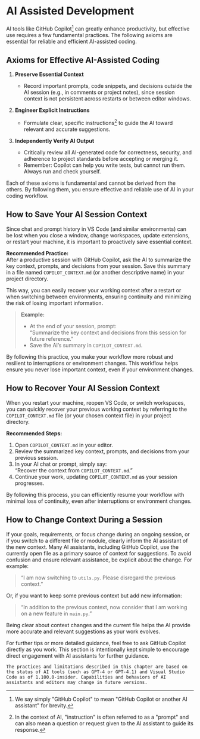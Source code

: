 # AI Assisted Development

AI tools like GitHub Copilot[^1] can greatly enhance productivity, but effective use requires a few fundamental practices. The following axioms are essential for reliable and efficient AI-assisted coding.

## Axioms for Effective AI-Assisted Coding

1. **Preserve Essential Context**
   - Record important prompts, code snippets, and decisions outside the AI session (e.g., in comments or project notes), since session context is not persistent across restarts or between editor windows.

2. **Engineer Explicit Instructions**
   - Formulate clear, specific instructions[^2] to guide the AI toward relevant and accurate suggestions.

3. **Independently Verify AI Output**
   - Critically review all AI-generated code for correctness, security, and adherence to project standards before accepting or merging it.
   - Remember: Copilot can help you write tests, but cannot run them. Always run and check yourself.

Each of these axioms is fundamental and cannot be derived from the others. By following them, you ensure effective and reliable use of AI in your coding workflow.

## How to Save Your AI Session Context

Since chat and prompt history in VS Code (and similar environments) can be lost when you close a window, change workspaces, update extensions, or restart your machine, it is important to proactively save essential context.

**Recommended Practice:**  
After a productive session with GitHub Copilot, ask the AI to summarize the key context, prompts, and decisions from your session. Save this summary in a file named `COPILOT_CONTEXT.md` (or another descriptive name) in your project directory.

This way, you can easily recover your working context after a restart or when switching between environments, ensuring continuity and minimizing the risk of losing important information.

> **Example:**  
> - At the end of your session, prompt:  
>   “Summarize the key context and decisions from this session for future reference.”
> - Save the AI’s summary in `COPILOT_CONTEXT.md`.

By following this practice, you make your workflow more robust and resilient to interruptions or environment changes. This workflow helps ensure you never lose important context, even if your environment changes.

## How to Recover Your AI Session Context

When you restart your machine, reopen VS Code, or switch workspaces, you can quickly recover your previous working context by referring to the `COPILOT_CONTEXT.md` file (or your chosen context file) in your project directory.

**Recommended Steps:**
1. Open `COPILOT_CONTEXT.md` in your editor.
2. Review the summarized key context, prompts, and decisions from your previous session.
3. In your AI chat or prompt, simply say:  
   “Recover the context from `COPILOT_CONTEXT.md`.”
4. Continue your work, updating `COPILOT_CONTEXT.md` as your session progresses.

By following this process, you can efficiently resume your workflow with minimal loss of continuity, even after interruptions or environment changes.

## How to Change Context During a Session

If your goals, requirements, or focus change during an ongoing session, or if you switch to a different file or module, clearly inform the AI assistant of the new context. Many AI assistants, including GitHub Copilot, use the currently open file as a primary source of context for suggestions. To avoid confusion and ensure relevant assistance, be explicit about the change. For example:

> “I am now switching to `utils.py`. Please disregard the previous context.”

Or, if you want to keep some previous context but add new information:

> “In addition to the previous context, now consider that I am working on a new feature in `main.py`.”

Being clear about context changes and the current file helps the AI provide more accurate and relevant suggestions as your work evolves.

For further tips or more detailed guidance, feel free to ask GitHub Copilot directly as you work. This section is intentionally kept simple to encourage direct engagement with AI assistants for further guidance.

```{note}
The practices and limitations described in this chapter are based on the status of AI tools (such as GPT-4 or GPT-4.1) and Visual Studio Code as of 1.100.0-insider. Capabilities and behaviors of AI assistants and editors may change in future versions.
```

[^1]: We say simply "GitHub Copilot" to mean "GitHub Copilot or another AI assistant" for brevity.

[^2]: In the context of AI, "instruction" is often referred to as a "prompt" and can also mean a question or request given to the AI assistant to guide its response.